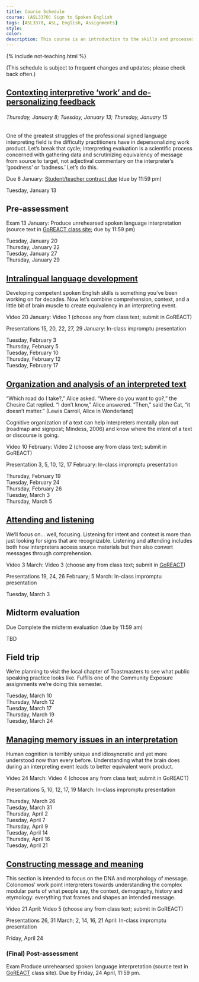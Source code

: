 ```yaml
---
title: Course Schedule
course: (ASL3370) Sign to Spoken English
tags: [ASL3370, ASL, English, Assignments]
style: 
color: 
description: This course is an introduction to the skills and processes required to produce conceptually accurate and linguistically appropriate spoken-language interpretations of ASL texts.
---
```


{% include not-teaching.html %}

(This schedule is subject to frequent changes and updates; please check back often.)


## [Contexting interpretive ‘work’ and de-personalizing feedback](http://)

###### Thursday, January 8; Tuesday, January 13; Thursday, January 15

One of the greatest struggles of the professional signed language interpreting field is the difficulty practitioners have in depersonalizing work product. Let’s break that cycle; interpreting evaluation is a scientific process concerned with gathering data and scrutinizing equivalency of message from source to target, not adjectival commentary on the interpreter’s ‘goodness’ or ‘badness.’ Let’s do this.

<span class="badge badge-pill badge-info">Due</span> 8 January: [Student/teacher contract due](http://) (due by 11:59 pm)

Tuesday, January 13

## Pre-assessment

<span class="badge badge-pill badge-warning">Exam</span> 13 January: Produce unrehearsed spoken language interpretation (source text in [GoREACT class site](http://); due by 11:59 pm)

Tuesday, January 20<br>
Thursday, January 22<br>
Tuesday, January 27<br>
Thursday, January 29 

## [Intralingual language development](http://)

Developing competent spoken English skills is something you’ve been working on for decades. Now let’s combine comprehension, context, and a little bit of brain muscle to create equivalency in an interpreting event.

<span class="badge badge-pill badge-success">Video</span> 20 January: Video 1 (choose any from class text; submit in GoREACT)

<span class="badge badge-pill badge-info">Presentations</span>  15, 20, 22, 27, 29 January: In-class impromptu presentation

Tuesday, February 3<br>
Thursday, February 5<br>
Tuesday, February 10<br>
Thursday, February 12<br>
Tuesday, February 17 

## [Organization and analysis of an interpreted text](http://)

“Which road do I take?,” Alice asked.
“Where do you want to go?,” the Chesire Cat replied.
“I don’t know,” Alice answered.
“Then,” said the Cat, “it doesn’t matter.”
(Lewis Carroll, Alice in Wonderland)

Cognitive organization of a text can help interpreters mentally plan out (roadmap and signpost; Mindess, 2006) and know where the intent of a text or discourse is going.

<span class="badge badge-pill badge-success">Video</span> 10 February: Video 2 (choose any from class text; submit in GoREACT)

<span class="badge badge-pill badge-info">Presentation</span> 3, 5, 10, 12, 17 February: In-class impromptu presentation

Thursday, February 19<br>
Tuesday, February 24<br>
Thursday, February 26<br>
Tuesday, March 3<br>
Thursday, March 5 

## [Attending and listening](http://)

We’ll focus on... well, focusing. Listening for intent and context is more than just looking for signs that are recognizable. Listening and attending includes both how interpreters access source materials but then also convert messages through comprehension.

<span class="badge badge-pill badge-success">Video</span> 3 March: Video 3 (choose any from class text; submit in [GoREACT](http://))

<span class="badge badge-pill badge-info">Presentations</span>  19, 24, 26 February; 5 March: In-class impromptu presentation

Tuesday, March 3

## Midterm evaluation

<span class="badge badge-pill badge-info">Due</span> Complete the midterm evaluation (due by 11:59 am)

TBD

## Field trip

We’re planning to visit the local chapter of Toastmasters to see what public speaking practice looks like. Fulfills one of the Community Exposure assignments we’re doing this semester.

Tuesday, March 10<br>
Thursday, March 12<br>
Tuesday, March 17<br>
Thursday, March 19<br>
Tuesday, March 24 

## [Managing memory issues in an interpretation](http://)

Human cognition is terribly unique and idiosyncratic and yet more understood now than every before. Understanding what the brain does during an interpreting event leads to better equivalent work product.

<span class="badge badge-pill badge-success">Video</span> 24 March: Video 4 (choose any from class text; submit in GoREACT)

<span class="badge badge-pill badge-info">Presentations</span> 5, 10, 12, 17, 19 March: In-class impromptu presentation

Thursday, March 26<br>
Tuesday, March 31<br>
Thursday, April 2<br>
Tuesday, April 7<br>
Thursday, April 9<br>
Tuesday, April 14<br>
Thursday, April 16<br>
Tuesday, April 21 

## [Constructing message and meaning](http://)

This section is intended to focus on the DNA and morphology of message. Colonomos’ work point interpreters towards understanding the complex modular parts of what people say, the context, demography, history and etymology: everything that frames and shapes an intended message.

<span class="badge badge-pill badge-success">Video</span> 21 April: Video 5 (choose any from class text; submit in GoREACT)

<span class="badge badge-pill badge-info">Presentations</span> 26, 31 March; 2, 14, 16, 21 April: In-class impromptu presentation

Friday, April 24

### (Final) Post-assessment

<span class="badge badge-pill badge-warning">Exam</span> Produce unrehearsed spoken language interpretation (source text in [GoREACT](http://) class site). Due by Friday, 24 April, 11:59 pm.

